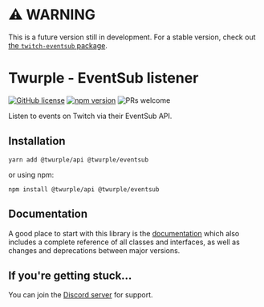 # ⚠ WARNING

This is a future version still in development. For a stable version, check out [the `twitch-eventsub` package](https://www.npmjs.com/package/twitch-eventsub).

# Twurple - EventSub listener

[![GitHub license](https://img.shields.io/badge/license-MIT-blue.svg)](https://github.com/twurple/twurple/blob/main/LICENSE)
[![npm version](https://img.shields.io/npm/v/@twurple/eventsub.svg?style=flat)](https://www.npmjs.com/package/@twurple/eventsub)
![PRs welcome](https://img.shields.io/badge/PRs-welcome-brightgreen.svg)

Listen to events on Twitch via their EventSub API.

## Installation

	yarn add @twurple/api @twurple/eventsub

or using npm:

	npm install @twurple/api @twurple/eventsub

## Documentation

A good place to start with this library is the [documentation](https://twurple.js.org)
which also includes a complete reference of all classes and interfaces, as well as changes and deprecations between major versions.

## If you're getting stuck...

You can join the [Discord server](https://discord.gg/b9ZqMfz) for support.
